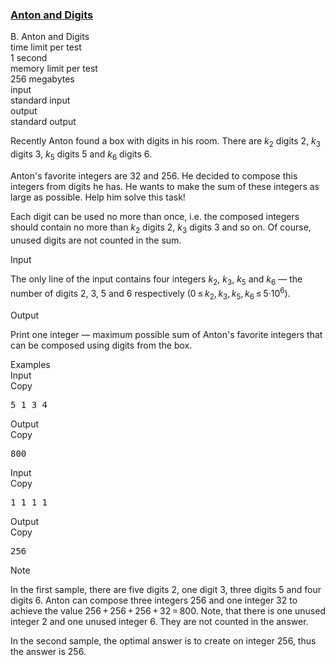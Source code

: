 <h3><a href="https://codeforces.com/contest/734/problem/B" target="_blank" rel="noopener noreferrer">Anton and Digits</a></h3>

<div class="header"><div class="title">B. Anton and Digits</div><div class="time-limit"><div class="property-title">time limit per test</div>1 second</div><div class="memory-limit"><div class="property-title">memory limit per test</div>256 megabytes</div><div class="input-file input-standard"><div class="property-title">input</div>standard input</div><div class="output-file output-standard"><div class="property-title">output</div>standard output</div></div><div><p>Recently Anton found a box with digits in his room. There are <span class="tex-span"><i>k</i><sub class="lower-index">2</sub></span> digits <span class="tex-span">2</span>, <span class="tex-span"><i>k</i><sub class="lower-index">3</sub></span> digits <span class="tex-span">3</span>, <span class="tex-span"><i>k</i><sub class="lower-index">5</sub></span> digits <span class="tex-span">5</span> and <span class="tex-span"><i>k</i><sub class="lower-index">6</sub></span> digits <span class="tex-span">6</span>.</p><p>Anton's favorite integers are <span class="tex-span">32</span> and <span class="tex-span">256</span>. He decided to compose this integers from digits he has. He wants to make the sum of these integers as large as possible. Help him solve this task!</p><p>Each digit can be used no more than once, i.e. the composed integers should contain no more than <span class="tex-span"><i>k</i><sub class="lower-index">2</sub></span> digits <span class="tex-span">2</span>, <span class="tex-span"><i>k</i><sub class="lower-index">3</sub></span> digits <span class="tex-span">3</span> and so on. Of course, unused digits are not counted in the sum.</p></div><div class="input-specification"><div class="section-title">Input</div><p>The only line of the input contains four integers <span class="tex-span"><i>k</i><sub class="lower-index">2</sub></span>, <span class="tex-span"><i>k</i><sub class="lower-index">3</sub></span>, <span class="tex-span"><i>k</i><sub class="lower-index">5</sub></span> and <span class="tex-span"><i>k</i><sub class="lower-index">6</sub></span> — the number of digits <span class="tex-span">2</span>, <span class="tex-span">3</span>, <span class="tex-span">5</span> and <span class="tex-span">6</span> respectively (<span class="tex-span">0 ≤ <i>k</i><sub class="lower-index">2</sub>, <i>k</i><sub class="lower-index">3</sub>, <i>k</i><sub class="lower-index">5</sub>, <i>k</i><sub class="lower-index">6</sub> ≤ 5·10<sup class="upper-index">6</sup></span>).</p></div><div class="output-specification"><div class="section-title">Output</div><p>Print one integer — maximum possible sum of Anton's favorite integers that can be composed using digits from the box.</p></div><div class="sample-tests"><div class="section-title">Examples</div><div class="sample-test"><div class="input"><div class="title">Input<div title="Copy" data-clipboard-target="#id006961356571223761" id="id0007771260583701844" class="input-output-copier">Copy</div></div><pre id="id006961356571223761">5 1 3 4<br></pre></div><div class="output"><div class="title">Output<div title="Copy" data-clipboard-target="#id007242380495716938" id="id0038076541385602447" class="input-output-copier">Copy</div></div><pre id="id007242380495716938">800<br></pre></div><div class="input"><div class="title">Input<div title="Copy" data-clipboard-target="#id0042998739613852066" id="id008954840797596724" class="input-output-copier">Copy</div></div><pre id="id0042998739613852066">1 1 1 1<br></pre></div><div class="output"><div class="title">Output<div title="Copy" data-clipboard-target="#id008330903492914932" id="id005466085353792215" class="input-output-copier">Copy</div></div><pre id="id008330903492914932">256<br></pre></div></div></div><div class="note"><div class="section-title">Note</div><p>In the first sample, there are five digits <span class="tex-span">2</span>, one digit <span class="tex-span">3</span>, three digits <span class="tex-span">5</span> and four digits <span class="tex-span">6</span>. Anton can compose three integers <span class="tex-span">256</span> and one integer <span class="tex-span">32</span> to achieve the value <span class="tex-span">256 + 256 + 256 + 32 = 800</span>. Note, that there is one unused integer <span class="tex-span">2</span> and one unused integer <span class="tex-span">6</span>. They are not counted in the answer.</p><p>In the second sample, the optimal answer is to create on integer <span class="tex-span">256</span>, thus the answer is <span class="tex-span">256</span>.</p></div>